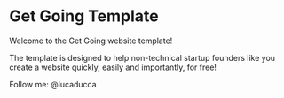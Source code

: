 # Get Going Template
Welcome to the Get Going website template!

The template is designed to help non-technical startup founders like you create a website quickly, easily and importantly, for free!

Follow me: @lucaducca
